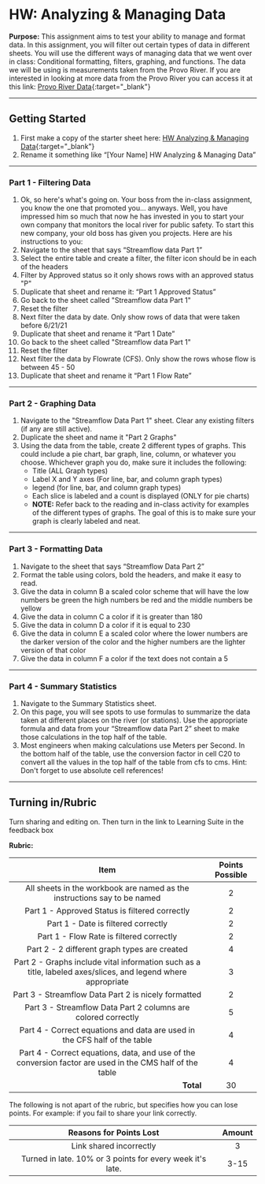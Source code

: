 #  HW: Analyzing & Managing Data

**Purpose:** This assignment aims to test your ability to manage and format data. In this assignment, you will filter out certain types of data in different sheets. You will use the different ways of managing data that we went over in class: Conditional formatting, filters, graphing, and functions. The data we will be using is measurements taken from the Provo River. If you are interested in looking at more data from the Provo River you can access it at this link:
[Provo River Data](https://waterdata.usgs.gov/monitoring-location/10163000/#parameterCode=00065&period=P7D){:target="_blank"}

---

## Getting Started
1. First make a copy of the starter sheet here:
   [HW Analyzing & Managing Data](https://docs.google.com/spreadsheets/d/1z9aHndUNtykZRRPncvE9h9ZbW7JfEta5npLSiirBanQ/edit?usp=sharing){:target="_blank"}
2. Rename it something like “[Your Name] HW Analyzing & Managing Data”

---

### Part 1 - Filtering Data

1. Ok, so here's what's going on. Your boss from the in-class assignment, you know the one that promoted you... anyways. Well, you have impressed him so much that now he has invested in you to start your own company that monitors the local river for public safety. To start this new company, your old boss has given you projects. Here are his instructions to you:
2. Navigate to the sheet that says “Streamflow data Part 1”
3. Select the entire table and create a filter, the filter icon should be in each of the headers
4. Filter by Approved status so it only shows rows with an approved status "P"
5. Duplicate that sheet and rename it: “Part 1 Approved Status”
6. Go back to the sheet called "Streamflow data Part 1"
7. Reset the filter
8. Next filter the data by date. Only show rows of data that were taken before 6/21/21
9. Duplicate that sheet and rename it “Part 1 Date”
10. Go back to the sheet called "Streamflow data Part 1"
11. Reset the filter
12. Next filter the data by Flowrate (CFS). Only show the rows whose flow is between 45 - 50
13. Duplicate that sheet and rename it “Part 1 Flow Rate”

---

### Part 2 - Graphing Data

1. Navigate to the "Streamflow Data Part 1" sheet. Clear any existing filters (if any are still active).
2. Duplicate the sheet and name it "Part 2 Graphs"
3. Using the data from the table, create 2 different types of graphs. This could include a pie chart, bar graph, line, column, or whatever you choose. Whichever graph you do, make sure it includes the following:
      - Title (ALL Graph types)
      - Label X and Y axes (For line, bar, and column graph types)
      - legend (for line, bar, and column graph types)
      - Each slice is labeled and a count is displayed (ONLY for pie charts)
      - **NOTE:** Refer back to the reading and in-class activity for examples of the different types of graphs. The goal of this is to make sure your graph is clearly labeled and neat.

---

### Part 3 - Formatting Data

1. Navigate to the sheet that says “Streamflow Data Part 2”
2. Format the table using colors, bold the headers, and make it easy to read.
3. Give the data in column B a scaled color scheme that will have the low numbers be green the high numbers be red and the middle numbers be yellow
4. Give the data in column C a color if it is greater than 180
5. Give the data in column D a color if it is equal to 230
6. Give the data in column E a scaled color where the lower numbers are the darker version of the color and the higher numbers are the lighter version of that color
7. Give the data in column F a color if the text does not contain a 5

---

### Part 4 - Summary Statistics

1. Navigate to the Summary Statistics sheet.
2. On this page, you will see spots to use formulas to summarize the data taken at different places on the river (or stations). Use the appropriate formula and data from your “Streamflow data Part 2” sheet to make those calculations in the top half of the table.
3. Most engineers when making calculations use Meters per Second. In the bottom half of the table, use the conversion factor in cell C20 to convert all the values in the top half of the table from cfs to cms. Hint: Don't forget to use absolute cell references!

---

## Turning in/Rubric
Turn sharing and editing on. Then turn in the link to Learning Suite in the feedback box

**Rubric:**

|                                                 Item                                                 | Points Possible |
|:----------------------------------------------------------------------------------------------------:|:---------------:|
|                 All sheets in the workbook are named as the instructions say to be named                      |        2        |
|                            Part 1 - Approved Status is filtered correctly                                     |        2        |
|                                 Part 1 - Date  is filtered correctly                                          |        2        |
|                               Part 1 - Flow Rate is filtered correctly                                        |        2        |
|                               Part 2 - 2 different graph types are created                                    |        4        |
| Part 2 - Graphs include vital information such as a title, labeled axes/slices, and legend where appropriate  |        3        |
|             Part 3 -  Streamflow Data Part 2 is nicely formatted                                              |        2        |
| Part 3 - Streamflow Data Part 2 columns are colored correctly                                                 |        5        |
| Part 4 - Correct equations and data are used in the CFS half of the table                                     |        4        |
|Part 4 - Correct equations, data, and use of the conversion factor are used in the CMS half of the table       |        4        |
|                            <div style="text-align: right">**Total**</div>                                     |       30        |

The following is not apart of the rubric, but specifies how you can lose points. For example: if you fail to share your link correctly.

|                **Reasons for Points Lost**                | **Amount** |  
|:---------------------------------------------------------:|:----------:|
|                  Link shared incorrectly                  |     3      |
| Turned in late. 10% or 3 points for every week it's late. |    3-15    |

